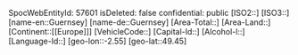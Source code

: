 ﻿---
location: [49.45,-2.55]
type: Country
tags:
- geo/Country
---
SpocWebEntityId: 57601
isDeleted: false
confidential: public
[ISO2::]
[ISO3::]
[name-en::Guernsey]
[name-de::Guernsey]
[Area-Total::]
[Area-Land::]
[Continent::[[Europe]]]
[VehicleCode::]
[Capital-Id::]
[Alcohol-l::]
[Language-Id::]
[geo-lon::-2.55]
[geo-lat::49.45]

